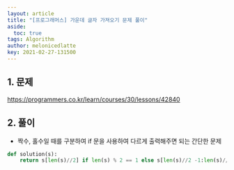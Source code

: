 ```yaml
---
layout: article
title: "[프로그래머스] 가운데 글자 가져오기 문제 풀이"
aside:
  toc: true
tags: Algorithm 
author: melonicedlatte
key: 2021-02-27-131500
---  
```


## 1. 문제

https://programmers.co.kr/learn/courses/30/lessons/42840 

## 2. 풀이

- 짝수, 홀수일 때를 구분하여 if 문을 사용하여 다르게 출력해주면 되는 간단한 문제

~~~python
def solution(s):
    return s[len(s)//2] if len(s) % 2 == 1 else s[len(s)//2 -1:len(s)//2 +1]
~~~
